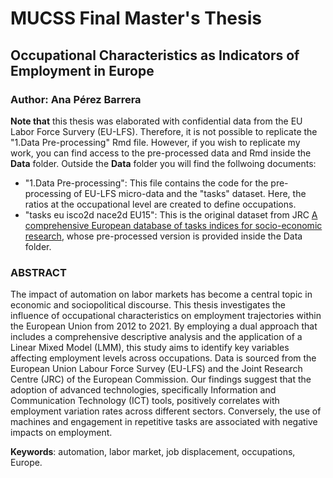 # MUCSS Final Master's Thesis 
## Occupational Characteristics as Indicators of Employment in Europe 
### Author: Ana Pérez Barrera
**Note that** this thesis was elaborated with confidential data from the EU Labor Force Survery (EU-LFS). Therefore, it is not possible to replicate the "1.Data Pre-processing" Rmd file. However, if you wish to replicate my work, you can find access to the pre-processed data and Rmd inside the **Data** folder. 
Outside the **Data** folder you will find the follwoing documents: 

- "1.Data Pre-processing": This file contains the code for the pre-processing of EU-LFS micro-data and the "tasks" dataset. Here, the ratios at the occupational level are created to define occupations.
- "tasks eu isco2d nace2d EU15": This is the original dataset from JRC [A comprehensive European database of tasks indices for socio-economic research](https://publications.jrc.ec.europa.eu/repository/handle/JRC124124), whose pre-processed version is provided inside the Data folder. 


### ABSTRACT 
The impact of automation on labor markets has become a central topic in economic and sociopolitical discourse. This thesis investigates the influence of occupational characteristics on employment trajectories within the European Union from 2012 to 2021. By employing a dual approach that includes a comprehensive descriptive analysis and the application of a Linear Mixed Model (LMM), this study aims to identify key variables affecting employment levels across occupations. Data is sourced from the European Union Labour Force Survey (EU-LFS) and the Joint Research Centre (JRC) of the European Commission. Our findings suggest that the adoption of advanced technologies, specifically Information and Communication Technology (ICT) tools, positively correlates with employment variation rates across different sectors. Conversely, the use of machines and engagement in repetitive tasks are associated with negative impacts on employment.

**Keywords**: automation, labor market, job displacement, occupations, Europe. 
